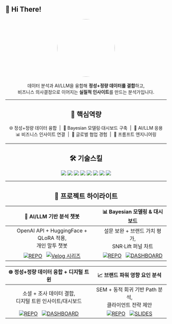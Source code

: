 ## 👋 Hi There!

<p align="center">
  <img src="images/avatar.jpg" width="180" style="border-radius:50%"><br/><br/>
  데이터 분석과 AI/LLM을 융합해 <b>정성+정량 데이터를 결합</b>하고,<br/>
  비즈니스 의사결정으로 이어지는 <b>실질적 인사이트</b>를 만드는 분석가입니다.
</p>

---

<h2 align="center">🔑 핵심역량</h2>

<p align="center">
🌐 정성+정량 데이터 융합 &nbsp;|&nbsp; 🧠 Bayesian 모델링·대시보드 구축 &nbsp;|&nbsp; 🤖 AI/LLM 응용  
<br/>
📊 비즈니스 인사이트 연결 &nbsp;|&nbsp; 🤝 글로벌 협업 경험 &nbsp;|&nbsp; 📝 프롬프트 엔지니어링
</p>

---

<h2 align="center">🛠 기술스킬</h2>

<p align="center">
  <img src="https://img.shields.io/badge/Python-3776AB?style=for-the-badge&logo=python&logoColor=white"/>
  <img src="https://img.shields.io/badge/R-276DC3?style=for-the-badge&logo=r&logoColor=white"/>
  <img src="https://img.shields.io/badge/SQL-336791?style=for-the-badge&logo=postgresql&logoColor=white"/>
  <img src="https://img.shields.io/badge/Tableau-E97627?style=for-the-badge&logo=tableau&logoColor=white"/>
  <img src="https://img.shields.io/badge/PowerBI-F2C811?style=for-the-badge&logo=powerbi&logoColor=black"/>
  <img src="https://img.shields.io/badge/PyTorch-EE4C2C?style=for-the-badge&logo=pytorch&logoColor=white"/>
  <img src="https://img.shields.io/badge/TensorFlow-FF6F00?style=for-the-badge&logo=tensorflow&logoColor=white"/>
  <img src="https://img.shields.io/badge/HuggingFace-FFCC4D?style=for-the-badge&logo=huggingface&logoColor=black"/>
</p>

---
<h2 align="center">📌 프로젝트 하이라이트</h2>

<div align="center">

| **🤖 AI/LLM 기반 분석 챗봇** | **📊 Bayesian 모델링 & 대시보드** |
|:---:|:---:|
| OpenAI API + HuggingFace + QLoRA 적용,<br/>개인 말투 챗봇 | 설문 보완 + 브랜드 가치 평가,<br/>SNR·Lift 퍼널 차트 |
| [![REPO](https://img.shields.io/badge/REPO-181717?style=for-the-badge&logo=github&logoColor=white)](https://github.com/your-repo-ai-llm) &nbsp; [![Velog 시리즈](https://img.shields.io/badge/Velog-20C997?style=for-the-badge&logo=velog&logoColor=white)](https://velog.io/@jaylaydown/series/side-project-1) | [![REPO](https://img.shields.io/badge/REPO-181717?style=for-the-badge&logo=github&logoColor=white)](https://github.com/your-repo-bayesian) &nbsp; [![DASHBOARD](https://img.shields.io/badge/DASHBOARD-2DD4BF?style=for-the-badge&logo=tableau&logoColor=white)](https://your-dashboard-link-bayesian) |

| **🌐 정성+정량 데이터 융합 + 디지털 트윈** | **📈 브랜드 파워 영향 요인 분석** |
|:---:|:---:|
| 소셜 + 조사 데이터 결합,<br/>디지털 트윈 인사이트/대시보드 | SEM + 동적 회귀 기반 Path 분석,<br/>클라이언트 전략 제안 |
| [![REPO](https://img.shields.io/badge/REPO-181717?style=for-the-badge&logo=github&logoColor=white)](https://github.com/your-repo-digital-twin) &nbsp; [![DASHBOARD](https://img.shields.io/badge/DASHBOARD-2DD4BF?style=for-the-badge&logo=tableau&logoColor=white)](https://your-dashboard-link-digital-twin) | [![REPO](https://img.shields.io/badge/REPO-181717?style=for-the-badge&logo=github&logoColor=white)](https://github.com/your-repo-brand-power) &nbsp; [![SLIDES](https://img.shields.io/badge/SLIDES-6B7280?style=for-the-badge&logo=microsoftpowerpoint&logoColor=white)](https://your-slides-link-brand-power) |

</div>
